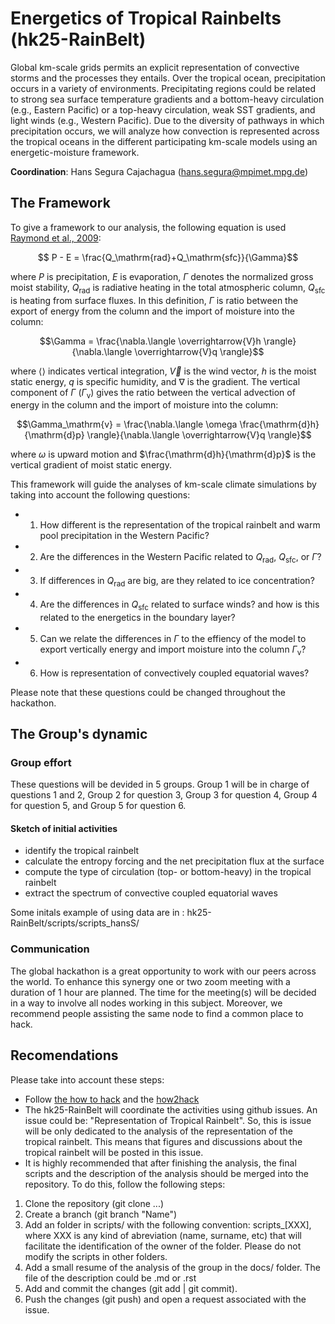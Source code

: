 # Energetics of Tropical Rainbelts  (hk25-RainBelt)

Global km-scale grids permits an explicit representation of convective storms and the processes they entails. Over the tropical ocean, precipitation occurs in a variety of environments. Precipitating regions could be related to strong sea surface temperature gradients and a bottom-heavy circulation (e.g., Eastern Pacific) or a top-heavy circulation, weak SST gradients, and light winds (e.g., Western Pacific). Due to the diversity of pathways in which precipitation occurs, we will analyze how convection is represented across the tropical oceans in the different participating km-scale models using an energetic-moisture framework.

**Coordination**: Hans Segura Cajachagua (hans.segura@mpimet.mpg.de)

## The Framework
To give a framework to our analysis, the following equation is used [Raymond et al., 2009](https://doi.org/10.3894/JAMES.2009.1.9): 

$$ P - E = \frac{Q_\mathrm{rad}+Q_\mathrm{sfc}}{\Gamma}$$

where $P$ is precipitation, $E$ is evaporation, $\Gamma$ denotes the normalized gross moist stability, $Q_{\mathrm{rad}}$ is radiative heating in the total atmospheric column, $Q_{\mathrm{sfc}}$ is heating from surface fluxes. In this definition, $\Gamma$ is ratio between the export of energy from the column and the import of moisture into the column: 

$$\Gamma =  \frac{\nabla.\langle \overrightarrow{V}h \rangle}{\nabla.\langle \overrightarrow{V}q \rangle}$$

where $\langle \rangle$ indicates vertical integration, $\overrightarrow{V}$ is the wind vector, $h$ is the moist static energy, $q$ is specific humidity, and $\nabla$ is the gradient. The vertical component of $\Gamma$ ($\Gamma_\mathrm{v}$) gives the ratio between the vertical advection of energy in the column and the import of moisture into the column:

$$\Gamma_\mathrm{v} =  \frac{\nabla.\langle \omega \frac{\mathrm{d}h}{\mathrm{d}p} \rangle}{\nabla.\langle \overrightarrow{V}q \rangle}$$

where $\omega$ is upward motion and $\frac{\mathrm{d}h}{\mathrm{d}p}$ is the vertical gradient of moist static energy. 

This framework will guide the analyses of km-scale climate simulations by taking into account the following questions:
* 1) How different is the representation of the tropical rainbelt and warm pool precipitation in the Western Pacific?
* 2) Are the differences in the Western Pacific related to $Q_\mathrm{rad}$, $Q_\mathrm{sfc}$, or $\Gamma$?
* 3) If differences in $Q_\mathrm{rad}$ are big, are they related to ice concentration? 
* 4) Are the differences in $Q_\mathrm{sfc}$ related to surface winds? and how is this related to the energetics in the boundary layer?
* 5) Can we relate the differences in $\Gamma$ to the effiency of the model to export vertically energy and import moisture into the column $\Gamma_\mathrm{v}$?
* 6) How is representation of convectively coupled equatorial waves?

Please note that these questions could be changed throughout the hackathon. 

## The Group's dynamic
### Group effort
These questions will be devided in 5 groups. Group 1 will be in charge of questions 1 and 2, Group 2 for question 3, Group 3 for question 4, Group 4 for question 5, and Group 5 for question 6. 

#### Sketch of initial activities
* identify the tropical rainbelt
* calculate the entropy forcing and the net precipitation flux at the surface
* compute the type of circulation (top- or bottom-heavy) in the tropical rainbelt
* extract the spectrum of convective coupled equatorial waves 

Some initals example of using data are in : hk25-RainBelt/scripts/scripts_hansS/
### Communication
The global hackathon is a great opportunity to work with our peers across the world. To enhance this synergy one or two zoom meeting with a duration of 1 hour are planned. The time for the meeting(s) will be decided in a way to involve all nodes working in this subject. 
Moreover, we recommend people assisting the same node to find a common place to hack.

## Recomendations
Please take into account these steps: 
* Follow  [the how to hack](https://digital-earths-global-hackathon.github.io/hamburg-node/howtotech/) and the [how2hack](https://github.com/digital-earths-global-hackathon/hk25/blob/main/content/how2hack.md)
* The hk25-RainBelt will coordinate the activities using github issues. An issue could be: "Representation of Tropical Rainbelt". So, this is issue will be only dedicated to the analysis of the representation of the tropical rainbelt. This means that figures and discussions about the tropical rainbelt will be posted in this issue.
* It is highly recommended that after finishing the analysis, the final scripts and the description of the analysis should be merged into the repository. To do this, follow the following steps:
1) Clone the repository (git clone ...)
2) Create a branch (git branch "Name")
3) Add an folder in scripts/ with the following convention: scripts_[XXX], where XXX is any kind of abreviation (name, surname, etc) that will facilitate the identification of the owner of the folder. Please do not modify the scripts in other folders.
4) Add a small resume of the analysis of the group in the docs/ folder. The file of the description could be .md or .rst
5) Add and commit the changes (git add | git commit).
6) Push the changes (git push) and open a request associated with the issue. 
